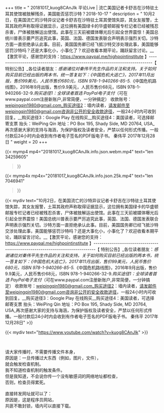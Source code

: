 +++
title = " 20181017_kuog8CAnJlk 平论Live |  流亡美国记者卡舒吉在沙特驻土耳其使馆被肢解残杀，美国能否惩罚沙特？2018-10-17 "
description = " 10月2日，在美国流亡的沙特异议记者卡舒吉在沙特驻土耳其使馆失踪，其女友报警，土耳其政府声称取得证据显示，这位拥有美国绿卡的华盛顿邮报专栏记者已经被残忍杀害，尸体被肢解运出使馆。此事在三天前被媒体曝光后引起全世界震惊！美国总统川普表示要严厉追究此事，英国、法国、德国发表联合声明表示强烈关切。沙特方面一直拒绝承认此事。目前，美国国务卿已经飞抵沙特交涉处理此事，美国能够惩罚沙特吗？还是大事化小，小事化了？欢迎收看本期平论，踊跃留言讨论。__【激赏平论，感谢您的支持：https://www.paypal.me/highpointinstitute 】_-------------------------------------------------------------------------------_【 特别公告】_各位读者朋友：_感谢诸位对秦伟平先生作品的关注和支持。_关于如何购买目前已经出版的两本书，统一答复如下：_《中国危机大逃亡》，2017年11月出版，售价99美元，人民币售价680元，ISBN 978-1-940266-85-5._《中国危机路线图》，2016年9月出版，售价9.9美元，人民币售价68元，ISBN 978-1-940266-32-9._购买途径1：全球读者首选 PayPal电子支付_（可在www.paypal.com注册新账户,非常简便，一分钟搞定）     收款账号：weipingqin1980@gmail.com_购买途径2：墙内读者，请发邮件至weipingqin1980@gmail.com咨询非公开的安全收款途径，一般24小时内可收到回复。__购买途径3：Google Play 在线购买__购买途径4：美国读者，可选择邮寄支票     抬头：WeiPing Qin     地址：PO Box 195, Shady Side, MD 20764, USA_再次感谢大家的支持与海涵，为保护版权及读者安全，严禁以任何形式传播。一般付款后24小时内会收到有作者电子签名的PDF版电子书。     秦伟平     2017年12月28日 "
weight = 20
+++

{{< mymp4 mp4="20181017_kuog8CAnJlk.info.json.webm.mp4" 
text="len 34259605"
>}}

{{< mymp4x  mp4x="20181017_kuog8CAnJlk.info.json.25k.mp4"
text="len 7046941"
>}}


{{< mydiv text="10月2日，在美国流亡的沙特异议记者卡舒吉在沙特驻土耳其使馆失踪，其女友报警，土耳其政府声称取得证据显示，这位拥有美国绿卡的华盛顿邮报专栏记者已经被残忍杀害，尸体被肢解运出使馆。此事在三天前被媒体曝光后引起全世界震惊！美国总统川普表示要严厉追究此事，英国、法国、德国发表联合声明表示强烈关切。沙特方面一直拒绝承认此事。目前，美国国务卿已经飞抵沙特交涉处理此事，美国能够惩罚沙特吗？还是大事化小，小事化了？欢迎收看本期平论，踊跃留言讨论。__【激赏平论，感谢您的支持：https://www.paypal.me/highpointinstitute 】_-------------------------------------------------------------------------------_【 特别公告】_各位读者朋友：_感谢诸位对秦伟平先生作品的关注和支持。_关于如何购买目前已经出版的两本书，统一答复如下：_《中国危机大逃亡》，2017年11月出版，售价99美元，人民币售价680元，ISBN 978-1-940266-85-5._《中国危机路线图》，2016年9月出版，售价9.9美元，人民币售价68元，ISBN 978-1-940266-32-9._购买途径1：全球读者首选 PayPal电子支付_（可在www.paypal.com注册新账户,非常简便，一分钟搞定）     收款账号：weipingqin1980@gmail.com_购买途径2：墙内读者，请发邮件至weipingqin1980@gmail.com咨询非公开的安全收款途径，一般24小时内可收到回复。__购买途径3：Google Play 在线购买__购买途径4：美国读者，可选择邮寄支票     抬头：WeiPing Qin     地址：PO Box 195, Shady Side, MD 20764, USA_再次感谢大家的支持与海涵，为保护版权及读者安全，严禁以任何形式传播。一般付款后24小时内会收到有作者电子签名的PDF版电子书。     秦伟平     2017年12月28日" >}}
<br>

{{< mydiv text="https://www.youtube.com/watch?v=kuog8CAnJlk" >}}


<br>

请大家传播时，不需要传播文件本身，<br>
原因是：一旦传播过大东西（例如，图片，文件），<br>
就会触发检查机制。<br>
我不知道检查机制的触发条件。<br>
但是我知道，不会说你传一个没有敏感词的网络地址都检查，<br>
否则，检查员得累死。<br><br>
直接转发网址就可以了：<br>
原因是，这是程序员网站，<br>
共匪不敢封锁，墙内可以直接下载。


